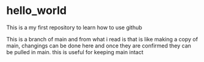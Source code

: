 # hello_world
This is a my first repository to learn how to use github

This is a branch of main and from what i read is that is like making a copy of main, changings  can be done here and once they are confirmed they can be pulled in main.
this is useful for keeping main intact
